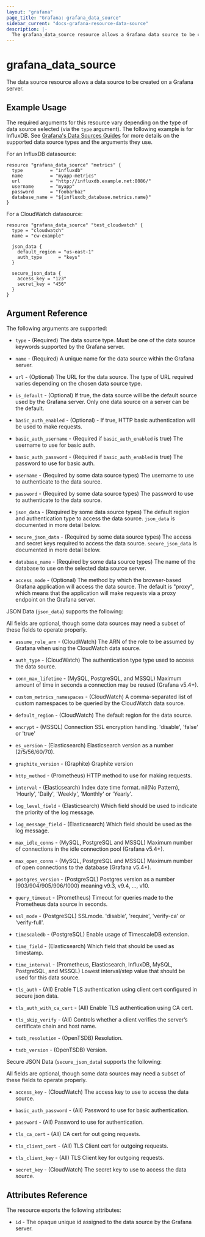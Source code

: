 ```yaml
---
layout: "grafana"
page_title: "Grafana: grafana_data_source"
sidebar_current: "docs-grafana-resource-data-source"
description: |-
  The grafana_data_source resource allows a Grafana data source to be created.
---
```


# grafana\_data\_source

The data source resource allows a data source to be created on a Grafana server.

## Example Usage

The required arguments for this resource vary depending on the type of data
source selected (via the `type` argument). The following example is for
InfluxDB. See [Grafana's Data Sources Guides][datasources] for more details on
the supported data source types and the arguments they use.

[datasources]: https://grafana.com/docs/grafana/latest/features/datasources/

For an InfluxDB datasource:

```hcl
resource "grafana_data_source" "metrics" {
  type          = "influxdb"
  name          = "myapp-metrics"
  url           = "http://influxdb.example.net:8086/"
  username      = "myapp"
  password      = "foobarbaz"
  database_name = "${influxdb_database.metrics.name}"
}
```

For a CloudWatch datasource:

```hcl
resource "grafana_data_source" "test_cloudwatch" {
  type = "cloudwatch"
  name = "cw-example"

  json_data {
    default_region = "us-east-1"
    auth_type      = "keys"
  }

  secure_json_data {
    access_key = "123"
    secret_key = "456"
  }
}
```

## Argument Reference

The following arguments are supported:

* `type` - (Required) The data source type. Must be one of the data source
  keywords supported by the Grafana server.

* `name` - (Required) A unique name for the data source within the Grafana
  server.

* `url` - (Optional) The URL for the data source. The type of URL required
  varies depending on the chosen data source type.

* `is_default` - (Optional) If true, the data source will be the default
  source used by the Grafana server. Only one data source on a server can be
  the default.

* `basic_auth_enabled` - (Optional) - If true, HTTP basic authentication will
  be used to make requests.

* `basic_auth_username` - (Required if `basic_auth_enabled` is true) The
  username to use for basic auth.

* `basic_auth_password` - (Required if `basic_auth_enabled` is true) The
  password to use for basic auth.

* `username` - (Required by some data source types) The username to use to
  authenticate to the data source.

* `password` - (Required by some data source types) The password to use to
  authenticate to the data source.

* `json_data` - (Required by some data source types) The default region
  and authentication type to access the data source. `json_data` is documented
  in more detail below.

* `secure_json_data` - (Required by some data source types) The access and
  secret keys required to access the data source. `secure_json_data` is
  documented in more detail below.

* `database_name` - (Required by some data source types) The name of the
  database to use on the selected data source server.

* `access_mode` - (Optional) The method by which the browser-based Grafana
  application will access the data source. The default is "proxy", which means
  that the application will make requests via a proxy endpoint on the Grafana
  server.

JSON Data (`json_data`) supports the following:

All fields are optional, though some data sources may need a subset of these
fields to operate properly.

* `assume_role_arn` - (CloudWatch) The ARN of the role to be assumed by Grafana
  when using the CloudWatch data source.

* `auth_type` - (CloudWatch) The authentication type type used to access the
  data source.

* `conn_max_lifetime` - (MySQL, PostgreSQL, and MSSQL) Maximum amount of time in
  seconds a connection may be reused (Grafana v5.4+).

* `custom_metrics_namespaces` - (CloudWatch)
  A comma-separated list of custom namespaces to be queried by the CloudWatch
  data source.

* `default_region` - (CloudWatch) The default region for the data source.

* `encrypt` - (MSSQL) Connection SSL encryption handling. 'disable', 'false' or
  'true'

* `es_version` - (Elasticsearch) Elasticsearch version as a number (2/5/56/60/70).

* `graphite_version` - (Graphite) Graphite version

* `http_method` - (Prometheus) HTTP method to use for making requests.

* `interval` - (Elasticsearch) Index date time format. nil(No Pattern), 'Hourly',
  'Daily', 'Weekly', 'Monthly' or 'Yearly'.

* `log_level_field` - (Elasticsearch) Which field should be used to indicate the
  priority of the log message.

* `log_message_field` - (Elasticsearch) Which field should be used as the log
  message.

* `max_idle_conns` - (MySQL, PostgreSQL and MSSQL) Maximum number of connections
  in the idle connection pool (Grafana v5.4+).

* `max_open_conns` - (MySQL, PostgreSQL and MSSQL) Maximum number of open
  connections to the database (Grafana v5.4+).

* `postgres_version` - (PostgreSQL) Postgres version as a number
  (903/904/905/906/1000) meaning v9.3, v9.4, …, v10.

* `query_timeout` - (Prometheus) Timeout for queries made to the Prometheus
  data source in seconds.

* `ssl_mode` - (PostgreSQL) SSLmode. 'disable', 'require', 'verify-ca' or
  'verify-full'.

* `timescaledb` - (PostgreSQL) Enable usage of TimescaleDB extension.

* `time_field` - (Elasticsearch) Which field that should be used as timestamp.

* `time_interval` - (Prometheus, Elasticsearch, InfluxDB, MySQL, PostgreSQL, and
  MSSQL) Lowest interval/step value that should be used for this data source.

* `tls_auth` - (All) Enable TLS authentication using client cert configured in
  secure json data.

* `tls_auth_with_ca_cert` - (All) Enable TLS authentication using CA cert.

* `tls_skip_verify` - (All) Controls whether a client verifies the server’s
  certificate chain and host name.

* `tsdb_resolution` - (OpenTSDB) Resolution.

* `tsdb_version` - (OpenTSDB) Version.

Secure JSON Data (`secure_json_data`) supports the following:

All fields are optional, though some data sources may need a subset of these
fields to operate properly.

* `access_key` - (CloudWatch) The access key to use to access the data source.

* `basic_auth_password` - (All) Password to use for basic authentication.

* `password` - (All) Password to use for authentication.

* `tls_ca_cert` - (All) CA cert for out going requests.

* `tls_client_cert` - (All) TLS Client cert for outgoing requests.

* `tls_client_key` - (All) TLS Client key for outgoing requests.

* `secret_key` - (CloudWatch) The secret key to use to access the data source.

## Attributes Reference

The resource exports the following attributes:

* `id` - The opaque unique id assigned to the data source by the Grafana
  server.

